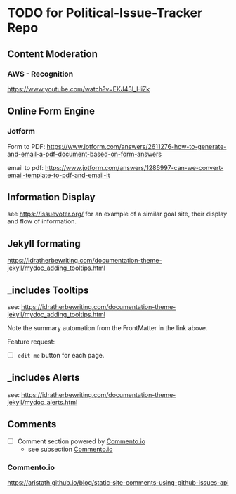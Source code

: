 # TODO for Political-Issue-Tracker Repo

## Content Moderation

### AWS - Recognition

https://www.youtube.com/watch?v=EKJ43l_HiZk


## Online Form Engine

### Jotform

Form to PDF: https://www.jotform.com/answers/2611276-how-to-generate-and-email-a-pdf-document-based-on-form-answers

email to pdf: https://www.jotform.com/answers/1286997-can-we-convert-email-template-to-pdf-and-email-it


## Information Display

see https://issuevoter.org/ for an example of a similar goal site, their display and flow of information.


## Jekyll formating

https://idratherbewriting.com/documentation-theme-jekyll/mydoc_adding_tooltips.html


## _includes Tooltips

see: https://idratherbewriting.com/documentation-theme-jekyll/mydoc_adding_tooltips.html

Note the summary automation from the FrontMatter in the link above.

Feature request: 
- [ ] `edit me` button for each page.


## _includes Alerts

see: https://idratherbewriting.com/documentation-theme-jekyll/mydoc_alerts.html


## Comments

- [ ] Comment section powered by [Commento.io](https://commento.io/)
    - see subsection [Commento.io](#commentoio)

### Commento.io

https://aristath.github.io/blog/static-site-comments-using-github-issues-api



